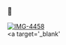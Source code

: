 ### 🙏

<a href="https://ibb.co/3hqL6HN"><img src="https://i.ibb.co/XJgv0Ts/IMG-4458.jpg" alt="IMG-4458" border="0"></a><br /><a target='_blank' 

<!--
**TLShotz/TLShotz** is a ✨ _special_ ✨ repository because its `README.md` (this file) appears on your GitHub profile.

Here are some ideas to get you started:

- 🔭 I’m currently working on ...
- 🌱 I’m currently learning ...
- 👯 I’m looking to collaborate on ...
- 🤔 I’m looking for help with ...
- 💬 Ask me about ...
- 📫 How to reach me: ...
- 😄 Pronouns: ...
- ⚡ Fun fact: ...
-->

